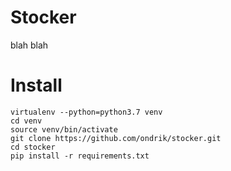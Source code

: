 Stocker
=======
blah blah

Install
=======

```
virtualenv --python=python3.7 venv
cd venv
source venv/bin/activate
git clone https://github.com/ondrik/stocker.git
cd stocker
pip install -r requirements.txt
```
